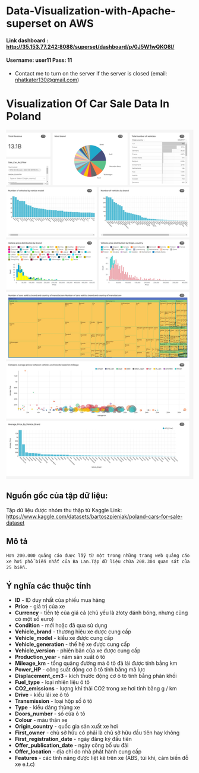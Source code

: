 # Data-Visualization-with-Apache-superset on AWS

#### Link dashboard : http://35.153.77.242:8088/superset/dashboard/p/0J5W1wQKO8l/
#### Username: user11   Pass: 11
- Contact me to turn on the server if the server is closed (email: nhatkater130@gmail.com)

# Visualization Of Car Sale Data In Poland
![alt](https://github.com/johnkater/Data-Visualization-with-Apache-superset/blob/main/image/project-data-visualization-group-11-2022-06-30T05-16-48.599Z.jpg)


## Nguồn gốc của tập dữ liệu: 
Tập dữ liệu được nhóm thu thập từ Kaggle 
	Link: https://www.kaggle.com/datasets/bartoszpieniak/poland-cars-for-sale-dataset
## Mô tả 
	Hơn 200.000 quảng cáo được lấy từ một trong những trang web quảng cáo xe hơi phổ biến nhất của Ba Lan.Tập dữ liệu chứa 208.304 quan sát của 25 biến.
## Ý nghĩa các thuộc tính
- **ID** - ID duy nhất của phiếu mua hàng
- **Price** - giá trị của xe
- **Currency** - tiền tệ của giá cả (chủ yếu là złoty đánh bóng, nhưng cũng có một số euro)
- **Condition** - mới hoặc đã qua sử dụng
- **Vehicle_brand** - thương hiệu xe được cung cấp
- **Vehicle_model** - kiểu xe được cung cấp
- **Vehicle_generation** - thế hệ xe được cung cấp
- **Vehicle_version** - phiên bản của xe được cung cấp
- **Production_year** - năm sản xuất ô tô
- **Mileage_km** - tổng quãng đường mà ô tô đã lái được tính bằng km
- **Power_HP** - công suất động cơ ô tô tính bằng mã lực
- **Displacement_cm3** - kích thước động cơ ô tô tính bằng phân khối
- **Fuel_type** - loại nhiên liệu ô tô
- **CO2_emissions** - lượng khí thải CO2 trong xe hơi tính bằng g / km
- **Drive** - kiểu lái xe ô tô
- **Transmission** - loại hộp số ô tô
- **Type** - kiểu dáng thùng xe
- **Doors_number** - số cửa ô tô
- **Colour** - màu thân xe
- **Origin_country** - quốc gia sản xuất xe hơi
- **First_owner** - chủ sở hữu có phải là chủ sở hữu đầu tiên hay không
- **First_registration_date** - ngày đăng ký đầu tiên
- **Offer_publication_date** - ngày công bố ưu đãi
- **Offer_location** - địa chỉ do nhà phát hành cung cấp
- **Features** - các tính năng được liệt kê trên xe (ABS, túi khí, cảm biến đỗ xe e.t.c)




